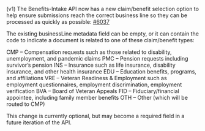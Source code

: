 (v1) The Benefits-Intake API now has a new claim/benefit selection option to help ensure submissions reach the correct business line so they can be processed as quickly as possible: [#6037](https://github.com/department-of-veterans-affairs/vets-api/pull/6037)

The existing businessLine metadata field can be empty, or it can contain the code to indicate a document is related to one of these claim/benefit types:

CMP – Compensation requests such as those related to disability, unemployment, and pandemic claims
PMC – Pension requests including survivor’s pension
INS – Insurance such as life insurance, disability insurance, and other health insurance
EDU – Education benefits, programs, and affiliations
VRE – Veteran Readiness & Employment such as employment questionnaires, employment discrimination, employment verification
BVA – Board of Veteran Appeals
FID – Fiduciary/financial appointee, including family member benefits
OTH – Other (which will be routed to CMP)

This change is currently optional, but may become a required field in a future iteration of the API.
